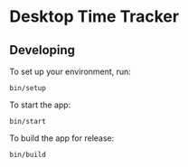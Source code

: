 # Desktop Time Tracker

## Developing

To set up your environment, run:

    bin/setup

To start the app:

    bin/start

To build the app for release:

    bin/build
